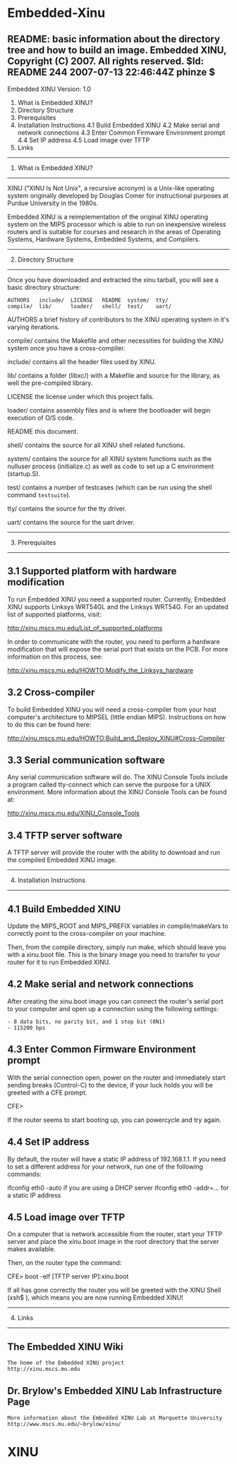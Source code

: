 
# Embedded-Xinu
README: basic information about the directory tree and how to build an image.
Embedded XINU, Copyright (C) 2007.  All rights reserved.
$Id: README 244 2007-07-13 22:46:44Z phinze $
----

Embedded XINU
Version: 1.0

1. What is Embedded XINU?
2. Directory Structure
3. Prerequisites
4. Installation Instructions
	4.1 Build Embedded XINU
	4.2 Make serial and network connections
	4.3 Enter Common Firmware Environment prompt
	4.4 Set IP address
	4.5 Load image over TFTP
4. Links


-------------------------
1. What is Embedded XINU?
-------------------------

XINU ("XINU Is Not Unix", a recursive acronym) is a Unix-like operating system
originally developed by Douglas Comer for instructional purposes at Purdue
University in the 1980s.

Embedded XINU is a reimplementation of the original XINU operating system on
the MIPS processor which is able to run on inexpensive wireless routers and is
suitable for courses and research in the areas of Operating Systems, Hardware
Systems, Embedded Systems, and Compilers.


----------------------
2. Directory Structure
----------------------

Once you have downloaded and extracted the xinu tarball, you will see a
basic directory structure:

	AUTHORS   include/  LICENSE   README  system/  tty/
	compile/  lib/      loader/   shell/  test/    uart/

AUTHORS   a brief history of contributors to the XINU operating system in
          it's varying iterations.

compile/  contains the Makefile and other necessities for building the XINU
          system once you have a cross-compiler.

include/  contains all the header files used by XINU.

lib/      contains a folder (libxc/) with a Makefile and source for the 
          library, as well the pre-compiled library.

LICENSE   the license under which this project falls.

loader/   contains assembly files and is where the bootloader will begin
          execution of O/S code.

README    this document.

shell/    contains the source for all XINU shell related functions.

system/   contains the source for all XINU system functions such as the
          nulluser process (initialize.c) as well as code to set up a C
          environment (startup.S).

test/     contains a number of testcases (which can be run using the shell
          command `testsuite`).

tty/      contains the source for the tty driver.

uart/     contains the source for the uart driver.


----------------------------
3. Prerequisites
----------------------------

3.1 Supported platform with hardware modification
--------------------------------------------------

To run Embedded XINU you need a supported router.  Currently, Embedded XINU
supports Linksys WRT54GL and the Linksys WRT54G.  For an updated list of
supported platforms, visit:

http://xinu.mscs.mu.edu/List_of_supported_platforms

In order to communicate with the router, you need to perform a hardware
modification that will expose the serial port that exists on the PCB.  For more
information on this process, see:

http://xinu.mscs.mu.edu/HOWTO:Modify_the_Linksys_hardware

3.2 Cross-compiler
------------------

To build Embedded XINU you will need a cross-compiler from your host computer's
architecture to MIPSEL (little endian MIPS).  Instructions on how to do this
can be found here:

http://xinu.mscs.mu.edu/HOWTO:Build_and_Deploy_XINU#Cross-Compiler

3.3 Serial communication software
---------------------------------

Any serial communication software will do. The XINU Console Tools include a
program called tty-connect which can serve the purpose for a UNIX environment.
More information about the XINU Console Tools can be found at:

http://xinu.mscs.mu.edu/XINU_Console_Tools

3.4 TFTP server software
------------------------

A TFTP server will provide the router with the ability to download and run the
compiled Embedded XINU image.  


----------------------------
4. Installation Instructions
----------------------------

4.1 Build Embedded XINU
-----------------------

Update the MIPS_ROOT and MIPS_PREFIX variables in compile/makeVars to correctly
point to the cross-compiler on your machine.

Then, from the compile directory, simply run make, which should leave you with
a xinu.boot file.  This is the binary image you need to transfer to your router
for it to run Embedded XINU.

4.2 Make serial and network connections
---------------------------------------

After creating the xinu.boot image you can connect the router's serial port to
your computer and open up a connection using the following settings:

	- 8 data bits, no parity bit, and 1 stop bit (8N1)
	- 115200 bps

4.3 Enter Common Firmware Environment prompt
--------------------------------------------

With the serial connection open, power on the router and immediately start
sending breaks (Control-C) to the device, if your luck holds you will be
greeted with a CFE prompt.

CFE>

If the router seems to start booting up, you can powercycle and try again.

4.4 Set IP address
------------------

By default, the router will have a static IP address of 192.168.1.1.  If you
need to set a different address for your network, run one of the following
commands:

ifconfig eth0 -auto                      if you are using a DHCP server 
ifconfig eth0 -addr=*.*.*.*              for a static IP address

4.5 Load image over TFTP
------------------------

On a computer that is network accessible from the router, start your TFTP
server and place the xinu.boot image in the root directory that the server
makes available.

Then, on the router type the command:

CFE> boot -elf [TFTP server IP]:xinu.boot

If all has gone correctly the router you will be greeted with the XINU Shell
(xsh$ ), which means you are now running Embedded XINU!


--------
4. Links
--------

The Embedded XINU Wiki
----------------------
	The home of the Embedded XINU project
	http://xinu.mscs.mu.edu

Dr. Brylow's Embedded XINU Lab Infrastructure Page
--------------------------------------------------
	More information about the Embedded XINU Lab at Marquette University
	http://www.mscs.mu.edu/~brylow/xinu/
# XINU
